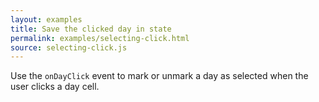 ```yaml
---
layout: examples
title: Save the clicked day in state
permalink: examples/selecting-click.html
source: selecting-click.js
---
```


Use the `onDayClick` event to mark or unmark a day as selected when the user clicks a day cell. 
